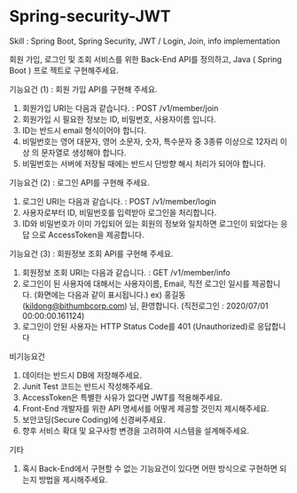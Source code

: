 # Spring-security-JWT
Skill : Spring Boot, Spring Security, JWT /  Login, Join, info implementation



회원 가입, 로그인 및 조회 서비스를 위한 Back-End API를 정의하고, Java ( Spring Boot ) 프로
젝트로 구현해주세요.

기능요건 
(1) : 회원 가입 API를 구현해 주세요.
1. 회원가입 URI는 다음과 같습니다. : POST /v1/member/join
2. 회원가입 시 필요한 정보는 ID, 비밀번호, 사용자이름 입니다.
3. ID는 반드시 email 형식이어야 합니다.
4. 비밀번호는 영어 대문자, 영어 소문자, 숫자, 특수문자 중 3종류 이상으로 12자리 이상
의 문자열로 생성해야 합니다.
5. 비밀번호는 서버에 저장될 때에는 반드시 단방향 해시 처리가 되어야 합니다.

기능요건 (2) : 로그인 API를 구현해 주세요.
1. 로그인 URI는 다음과 같습니다. : POST /v1/member/login
2. 사용자로부터 ID, 비밀번호를 입력받아 로그인을 처리합니다.
3. ID와 비밀번호가 이미 가입되어 있는 회원의 정보와 일치하면 로그인이 되었다는 응답
으로 AccessToken을 제공합니다.

기능요건 (3) : 회원정보 조회 API를 구현해 주세요.
1. 회원정보 조회 URI는 다음과 같습니다. : GET /v1/member/info
2. 로그인이 된 사용자에 대해서는 사용자이름, Email, 직전 로그인 일시를 제공합니다.
(화면에는 다음과 같이 표시됩니다.)
ex) 홍길동(kildong@bithumbcorp.com) 님, 환영합니다.
(직전로그인 : 2020/07/01 00:00:00.161124)
3. 로그인이 안된 사용자는 HTTP Status Code를 401 (Unauthorized)로 응답합니다



비기능요건
1. 데이터는 반드시 DB에 저장해주세요.
2. Junit Test 코드는 반드시 작성해주세요.
3. AccessToken은 특별한 사유가 없다면 JWT를 적용해주세요.
4. Front-End 개발자를 위한 API 명세서를 어떻게 제공할 것인지 제시해주세요.
5. 보안코딩(Secure Coding)에 신경써주세요.
6. 향후 서비스 확대 및 요구사항 변경을 고려하여 시스템을 설계해주세요.

기타
1. 혹시 Back-End에서 구현할 수 없는 기능요건이 있다면 어떤 방식으로 구현하면 되는지
방법을 제시해주세요.
